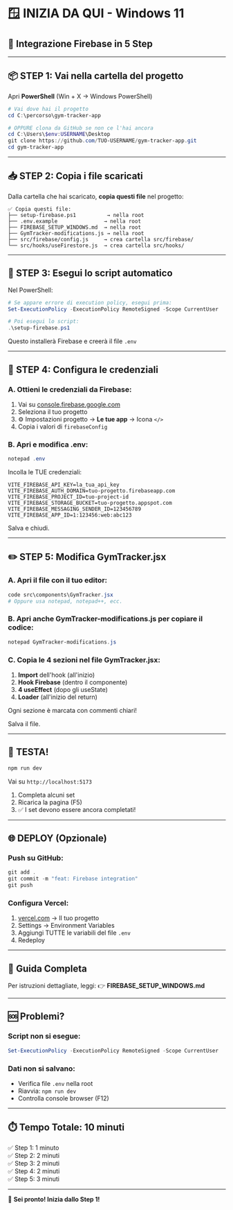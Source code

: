 # 🪟 INIZIA DA QUI - Windows 11

## 🎯 Integrazione Firebase in 5 Step

---

## 📦 STEP 1: Vai nella cartella del progetto

Apri **PowerShell** (Win + X → Windows PowerShell)

```powershell
# Vai dove hai il progetto
cd C:\percorso\gym-tracker-app

# OPPURE clona da GitHub se non ce l'hai ancora
cd C:\Users\$env:USERNAME\Desktop
git clone https://github.com/TUO-USERNAME/gym-tracker-app.git
cd gym-tracker-app
```

---

## 📥 STEP 2: Copia i file scaricati

Dalla cartella che hai scaricato, **copia questi file** nel progetto:

```
✅ Copia questi file:
├── setup-firebase.ps1          → nella root
├── .env.example               → nella root
├── FIREBASE_SETUP_WINDOWS.md  → nella root
├── GymTracker-modifications.js → nella root
├── src/firebase/config.js     → crea cartella src/firebase/
└── src/hooks/useFirestore.js  → crea cartella src/hooks/
```

---

## 🚀 STEP 3: Esegui lo script automatico

Nel PowerShell:

```powershell
# Se appare errore di execution policy, esegui prima:
Set-ExecutionPolicy -ExecutionPolicy RemoteSigned -Scope CurrentUser

# Poi esegui lo script:
.\setup-firebase.ps1
```

Questo installerà Firebase e creerà il file `.env`

---

## 🔐 STEP 4: Configura le credenziali

### A. Ottieni le credenziali da Firebase:
1. Vai su [console.firebase.google.com](https://console.firebase.google.com)
2. Seleziona il tuo progetto
3. ⚙️ Impostazioni progetto → **Le tue app** → Icona `</>`
4. Copia i valori di `firebaseConfig`

### B. Apri e modifica .env:

```powershell
notepad .env
```

Incolla le TUE credenziali:

```env
VITE_FIREBASE_API_KEY=la_tua_api_key
VITE_FIREBASE_AUTH_DOMAIN=tuo-progetto.firebaseapp.com
VITE_FIREBASE_PROJECT_ID=tuo-project-id
VITE_FIREBASE_STORAGE_BUCKET=tuo-progetto.appspot.com
VITE_FIREBASE_MESSAGING_SENDER_ID=123456789
VITE_FIREBASE_APP_ID=1:123456:web:abc123
```

Salva e chiudi.

---

## ✏️ STEP 5: Modifica GymTracker.jsx

### A. Apri il file con il tuo editor:

```powershell
code src\components\GymTracker.jsx
# Oppure usa notepad, notepad++, ecc.
```

### B. Apri anche GymTracker-modifications.js per copiare il codice:

```powershell
notepad GymTracker-modifications.js
```

### C. Copia le 4 sezioni nel file GymTracker.jsx:

1. **Import** dell'hook (all'inizio)
2. **Hook Firebase** (dentro il componente)
3. **4 useEffect** (dopo gli useState)
4. **Loader** (all'inizio del return)

Ogni sezione è marcata con commenti chiari!

Salva il file.

---

## 🧪 TESTA!

```powershell
npm run dev
```

Vai su `http://localhost:5173`

1. Completa alcuni set
2. Ricarica la pagina (F5)
3. ✅ I set devono essere ancora completati!

---

## 🌐 DEPLOY (Opzionale)

### Push su GitHub:
```powershell
git add .
git commit -m "feat: Firebase integration"
git push
```

### Configura Vercel:
1. [vercel.com](https://vercel.com) → Il tuo progetto
2. Settings → Environment Variables
3. Aggiungi TUTTE le variabili del file `.env`
4. Redeploy

---

## 📖 Guida Completa

Per istruzioni dettagliate, leggi:
👉 **FIREBASE_SETUP_WINDOWS.md**

---

## 🆘 Problemi?

### Script non si esegue:
```powershell
Set-ExecutionPolicy -ExecutionPolicy RemoteSigned -Scope CurrentUser
```

### Dati non si salvano:
- Verifica file `.env` nella root
- Riavvia: `npm run dev`
- Controlla console browser (F12)

---

## ⏱️ Tempo Totale: 10 minuti

✅ Step 1: 1 minuto  
✅ Step 2: 2 minuti  
✅ Step 3: 2 minuti  
✅ Step 4: 2 minuti  
✅ Step 5: 3 minuti  

---

💪 **Sei pronto! Inizia dallo Step 1!**
